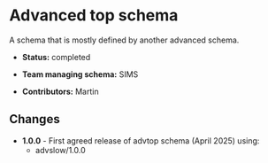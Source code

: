 # Advanced top schema

A schema that is mostly defined by another advanced schema. 

* **Status:**  completed

* **Team managing schema:** SIMS

* **Contributors:** Martin

## Changes

* **1.0.0** - First agreed release of advtop schema (April 2025) using:
  * advslow/1.0.0
